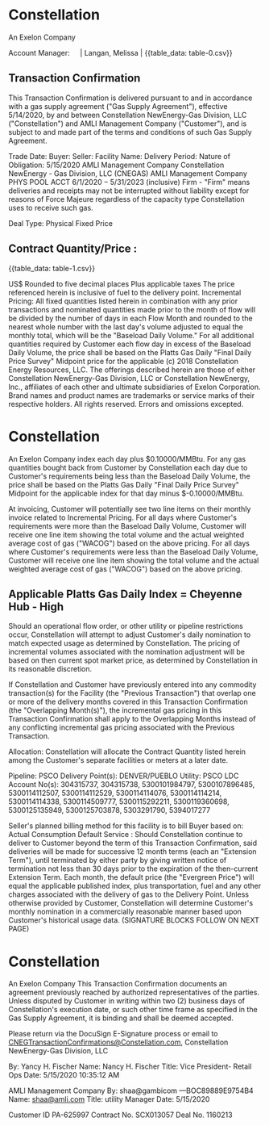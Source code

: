 # Constellation 

An Exelon Company

Account Manager: $\quad$| Langan, Melissa |
{{table_data: table-0.csv}}

## Transaction Confirmation

This Transaction Confirmation is delivered pursuant to and in accordance with a gas supply agreement ("Gas Supply Agreement"), effective 5/14/2020, by and between Constellation NewEnergy-Gas Division, LLC ("Constellation") and AMLI Management Company ("Customer"), and is subject to and made part of the terms and conditions of such Gas Supply Agreement.

Trade Date:
Buyer:
Seller:
Facility Name:
Delivery Period:
Nature of Obligation:
$5 / 15 / 2020$
AMLI Management Company
Constellation NewEnergy - Gas Division, LLC (CNEGAS)
AMLI Management Company PHYS POOL ACCT
$6 / 1 / 2020-5 / 31 / 2023$ (inclusive)
Firm - "Firm" means deliveries and receipts may not be interrupted without liability except for reasons of Force Majeure regardless of the capacity type Constellation uses to receive such gas.

Deal Type:
Physical Fixed Price

## Contract Quantity/Price :

{{table_data: table-1.csv}}

US\$ Rounded to five decimal places
Plus applicable taxes
The price referenced herein is inclusive of fuel to the delivery point.
Incremental Pricing: All fixed quantities listed herein in combination with any prior transactions and nominated quantities made prior to the month of flow will be divided by the number of days in each Flow Month and rounded to the nearest whole number with the last day's volume adjusted to equal the monthly total, which will be the "Baseload Daily Volume." For all additional quantities required by Customer each flow day in excess of the Baseload Daily Volume, the price shall be based on the Platts Gas Daily "Final Daily Price Survey" Midpoint price for the applicable
(c) 2018 Constellation Energy Resources, LLC. The offerings described herein are those of either Constellation NewEnergy-Gas Division, LLC or Constellation NewEnergy, Inc., affiliates of each other and ultimate subsidiaries of Exelon Corporation. Brand names and product names are trademarks or service marks of their respective holders. All rights reserved. Errors and omissions excepted.

# Constellation 

An Exelon Company
index each day plus $\$ 0.10000 / \mathrm{MMBtu}$.
For any gas quantities bought back from Customer by Constellation each day due to Customer's requirements being less than the Baseload Daily Volume, the price shall be based on the Platts Gas Daily "Final Daily Price Survey" Midpoint for the applicable index for that day minus \$-0.10000/MMBtu.

At invoicing, Customer will potentially see two line items on their monthly invoice related to Incremental Pricing. For all days where Customer's requirements were more than the Baseload Daily Volume, Customer will receive one line item showing the total volume and the actual weighted average cost of gas ("WACOG") based on the above pricing. For all days where Customer's requirements were less than the Baseload Daily Volume, Customer will receive one line item showing the total volume and the actual weighted average cost of gas ("WACOG") based on the above pricing.

## Applicable Platts Gas Daily Index = Cheyenne Hub - High

Should an operational flow order, or other utility or pipeline restrictions occur, Constellation will attempt to adjust Customer's daily nomination to match expected usage as determined by Constellation. The pricing of incremental volumes associated with the nomination adjustment will be based on then current spot market price, as determined by Constellation in its reasonable discretion.

If Constellation and Customer have previously entered into any commodity transaction(s) for the Facility (the "Previous Transaction") that overlap one or more of the delivery months covered in this Transaction Confirmation (the "Overlapping Month(s)"), the incremental gas pricing in this Transaction Confirmation shall apply to the Overlapping Months instead of any conflicting incremental gas pricing associated with the Previous Transaction.

Allocation: Constellation will allocate the Contract Quantity listed herein among the Customer's separate facilities or meters at a later date.

Pipeline: PSCO
Delivery Point(s): DENVER/PUEBLO
Utility: PSCO
LDC Account No(s): 304315737, 304315738, 5300101984797, 5300107896485, 5300114112507, 5300114112529, 5300114114076, 5300114114214, 5300114114338, 5300114509777, 5300115292211, 5300119360698, 5300125135949, 5300125703878, 5303291790, 5394017277

Seller's planned billing method for this facility is to bill Buyer based on: Actual Consumption
Default Service : Should Constellation continue to deliver to Customer beyond the term of this Transaction Confirmation, said deliveries will be made for successive 12 month terms (each an "Extension Term"), until terminated by either party by giving written notice of termination not less than 30 days prior to the expiration of the then-current Extension Term. Each month, the default price (the "Evergreen Price") will equal the applicable published index, plus transportation, fuel and any other charges associated with the delivery of gas to the Delivery Point. Unless otherwise provided by Customer, Constellation will determine Customer's monthly nomination in a commercially reasonable manner based upon Customer's historical usage data.
(SIGNATURE BLOCKS FOLLOW ON NEXT PAGE)

# Constellation 

An Exelon Company
This Transaction Confirmation documents an agreement previously reached by authorized representatives of the parties. Unless disputed by Customer in writing within two (2) business days of Constellation's execution date, or such other time frame as specified in the Gas Supply Agreement, it is binding and shall be deemed accepted.

Please return via the DocuSign E-Signature process or email to CNEGTransactionConfirmations@Constellation.com, Constellation NewEnergy-Gas Division, LLC

By: Yancy H. Fischer
Name: Nancy H. Fischer
Title: Vice President- Retail Ops
Date:
$5 / 15 / 2020$ 10:35:12 AM

AMLI Management Company
By:
shaa@gambicom
—BOC89889E9754B4
Name: shaa@amli.com
Title: utility Manager
Date: $5 / 15 / 2020$

Customer ID PA-625997
Contract No. SCX013057
Deal No. 1160213
